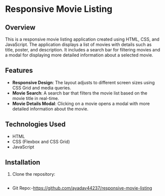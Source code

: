 # Responsive Movie Listing

## Overview

This is a responsive movie listing application created using HTML, CSS, and JavaScript. The application displays a list of movies with details such as title, poster, and description. It includes a search bar for filtering movies and a modal for displaying more detailed information about a selected movie.

## Features

- **Responsive Design**: The layout adjusts to different screen sizes using CSS Grid and media queries.
- **Movie Search**: A search bar that filters the movie list based on the movie title in real-time.
- **Movie Details Modal**: Clicking on a movie opens a modal with more detailed information about the movie.

## Technologies Used

- HTML
- CSS (Flexbox and CSS Grid)
- JavaScript

## Installation

1. Clone the repository:
   ```sh
- Git Repo:-https://github.com/ayadav44237/responsive-movie-listing
